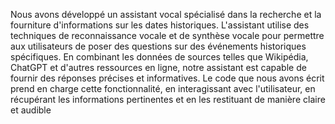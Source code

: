Nous avons développé un assistant vocal spécialisé dans la recherche et la fourniture d'informations sur les dates historiques. L'assistant utilise des techniques de reconnaissance vocale et de synthèse vocale pour permettre aux utilisateurs de poser des questions sur des événements historiques spécifiques. En combinant les données de sources telles que Wikipédia, ChatGPT et d'autres ressources en ligne, notre assistant est capable de fournir des réponses précises et informatives. Le code que nous avons écrit prend en charge cette fonctionnalité, en interagissant avec l'utilisateur, en récupérant les informations pertinentes et en les restituant de manière claire et audible
